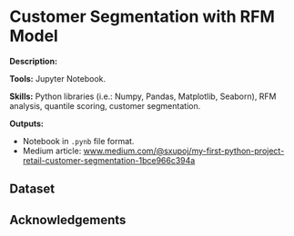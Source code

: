 # Customer Segmentation with RFM Model

**Description:** 

**Tools:** Jupyter Notebook.

**Skills:** Python libraries (i.e.: Numpy, Pandas, Matplotlib, Seaborn), RFM analysis, quantile scoring, customer segmentation.

**Outputs:**  
- Notebook in `.pynb` file format.
- Medium article: www.medium.com/@sxupoj/my-first-python-project-retail-customer-segmentation-1bce966c394a

## Dataset

## Acknowledgements

